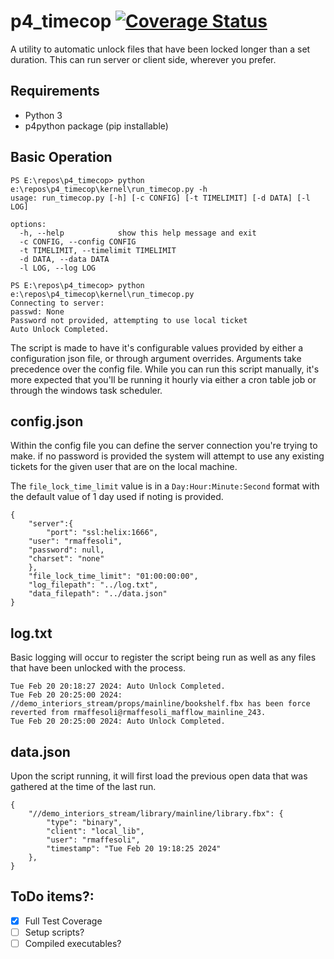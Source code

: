 # p4_timecop [![Coverage Status](https://coveralls.io/repos/github/rmaffesoli/p4_templates/badge.svg?branch=main)](https://coveralls.io/github/rmaffesoli/p4_templates?branch=main)
A utility to automatic unlock files that have been locked longer than a set duration.
This can run server or client side, wherever you prefer.

## Requirements
- Python 3
- p4python package (pip installable)

## Basic Operation
```
PS E:\repos\p4_timecop> python e:\repos\p4_timecop\kernel\run_timecop.py -h
usage: run_timecop.py [-h] [-c CONFIG] [-t TIMELIMIT] [-d DATA] [-l LOG]

options:
  -h, --help            show this help message and exit
  -c CONFIG, --config CONFIG
  -t TIMELIMIT, --timelimit TIMELIMIT
  -d DATA, --data DATA
  -l LOG, --log LOG

PS E:\repos\p4_timecop> python e:\repos\p4_timecop\kernel\run_timecop.py
Connecting to server:
passwd: None
Password not provided, attempting to use local ticket
Auto Unlock Completed.
```
The script is made to have it's configurable values provided by either a configuration json file, or through argument overrides.
Arguments take precedence over the config file.
While you can run this script manually, it's more expected that you'll be running it hourly via either a cron table job or through the windows task scheduler.

## config.json
Within the config file you can define the server connection you're trying to make. if no password is provided the system will attempt to use any existing tickets for the given user that are on the local machine.

The `file_lock_time_limit` value is in a `Day:Hour:Minute:Second` format with the default value of 1 day used if noting is provided.
```
{
    "server":{
        "port": "ssl:helix:1666",
    "user": "rmaffesoli",
    "password": null,
    "charset": "none"
    },
    "file_lock_time_limit": "01:00:00:00",
    "log_filepath": "../log.txt",
    "data_filepath": "../data.json"
}

```

## log.txt
Basic logging will occur to register the script being run as well as any files that have been unlocked with the process.
```
Tue Feb 20 20:18:27 2024: Auto Unlock Completed.
Tue Feb 20 20:25:00 2024: //demo_interiors_stream/props/mainline/bookshelf.fbx has been force reverted from rmaffesoli@rmaffesoli_mafflow_mainline_243.
Tue Feb 20 20:25:00 2024: Auto Unlock Completed.
```

## data.json
Upon the script running, it will first load the previous open data that was gathered at the time of the last run.
```
{
    "//demo_interiors_stream/library/mainline/library.fbx": {
        "type": "binary",
        "client": "local_lib",
        "user": "rmaffesoli",
        "timestamp": "Tue Feb 20 19:18:25 2024"
    },
}
```

## ToDo items?:
- [X] Full Test Coverage
- [ ] Setup scripts?
- [ ] Compiled executables?

